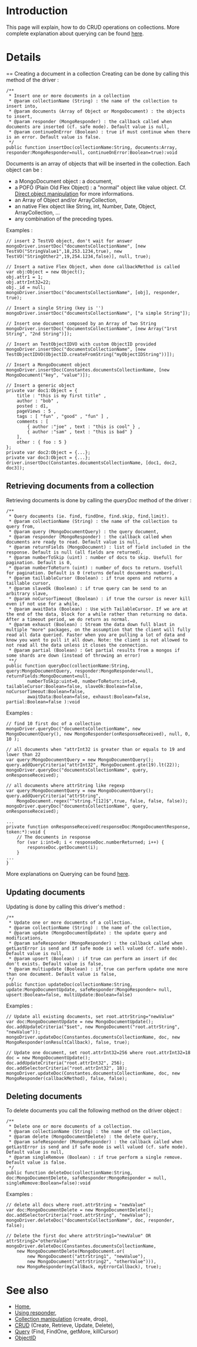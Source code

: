 

# Introduction #

This page will explain, how to do CRUD operations on collections.
More complete explanation about querying can be found [here](Query.md).


# Details #

== Creating a document in a collection
Creating can be done by calling this method of the driver :
```
/**
 * Insert one or more documents in a collection
 * @param collectionName (String) : the name of the collection to insert into,
 * @param documents (Array of Object or MongoDocument) : the objects to insert,
 * @param responder (MongoResponder) : the callback called when documents are inserted (cf. safe mode). Default value is null,
 * @param continueOnError (Boolean) : true if must continue when there is an error. Default value is false.
 */
public function insertDoc(collectionName:String, documents:Array, responder:MongoResponder=null, continueOnError:Boolean=true):void
```

Documents is an array of objects that will be inserted in the collection. Each object can be :
  * a MongoDocument object : a document,
  * a POFO (Plain Old Flex Object) : a "normal" object like value object. Cf. [Direct object manipulation](DirectObject.md) for more informations.
  * an Array of Object and/or ArrayCollection,
  * an native Flex object like String, int, Number, Date, Object, ArrayCollection, ...
  * any combination of the preceding types.

Examples :
```
// insert 2 TestVO object, don't wait for answer
mongoDriver.insertDoc("documentsCollectionName", [new TestVO("StringValue1",18,253.1234,true), new TestVO("StringOther2",19,254.1234,false)], null, true);

// Insert a native Flex Object, when done callbackMethod is called
var obj:Object = new Object();
obj.attr1 = 1;
obj.attrInt32=22;
obj._id = null;
mongoDriver.insertDoc("documentsCollectionName", [obj], responder, true);

// Insert a single String (key is '')
mongoDriver.insertDoc("documentsCollectionName", ["a simple String"]);

// Insert one document composed by an Array of two String
mongoDriver.insertDoc("documentsCollectionName", [new Array("1rst String", "2nd String")]);

// Insert an TestObjectIDVO with custom ObjectID provided
mongoDriver.insertDoc("documentsCollectionName", [new TestObjectIDVO(ObjectID.createFromString("myObjectIDString"))]);

// Insert a MongoDocument object
mongoDriver.insertDoc(Constantes.documentsCollectionName, [new MongoDocument("key", "value")]);

// Insert a generic object
private var doc1:Object = {
	title : "this is my first title" ,
	author : "bob" ,
	posted : d1,
	pageViews : 5 ,
	tags : [ "fun" , "good" , "fun" ] ,
	comments : [
		{ author :"joe" , text : "this is cool" } ,
		{ author :"sam" , text : "this is bad" }
	],
	other : { foo : 5 }
};
private var doc2:Object = {...};
private var doc3:Object = {...};
driver.insertDoc(Constantes.documentsCollectionName, [doc1, doc2, doc3]);

```

## Retrieving documents from a collection ##
Retrieving documents is done by calling the _queryDoc_ method of the driver :
```
/**
 * Query documents (ie. find, findOne, find.skip, find.limit).
 * @param collectionName (String) : the name of the collection to query from,
 * @param query (MongoDocumentQuery) : the query document,
 * @param responder (MongoResponder) : the callback called when documents are ready to read. Default value is null,
 * @param returnFields (MongoDocument) : list of field included in the response. Default is null (all fields are returned),
 * @param numberToSkip (uint) : number of docs to skip. Usefull for pagination. Default is 0,
 * @param numberToReturn (uint) : number of docs to return. Usefull for pagination. Default is 0 (returns default documents number),
 * @param taillableCursor (Boolean) : if true opens and returns a taillable cursor,
 * @param slaveOk (Boolean) : if true query can be send to an arbitrary slave,
 * @param noCursorTimeout (Boolean) : if true the cursor is never kill even if not use for a while,
 * @param awaitData (Boolean) : Use with TailableCursor. If we are at the end of the data, block for a while rather than returning no data. After a timeout period, we do return as normal.
 * @param exhaust (Boolean) : Stream the data down full blast in multiple "more" packages, on the assumption that the client will fully read all data queried. Faster when you are pulling a lot of data and know you want to pull it all down. Note: the client is not allowed to not read all the data unless it closes the connection.
 * @param partial (Boolean) : Get partial results from a mongos if some shards are down (instead of throwing an error) 
 **/
public function queryDoc(collectionName:String, query:MongoDocumentQuery, responder:MongoResponder=null, returnFields:MongoDocument=null,
		numberToSkip:uint=0, numberToReturn:int=0, tailableCursor:Boolean=false, slaveOk:Boolean=false, noCursorTimeout:Boolean=false,
		awaitData:Boolean=false, exhaust:Boolean=false, partial:Boolean=false ):void
```

Examples :
```
// find 10 first doc of a collection
mongoDriver.queryDoc("documentsCollectionName", new MongoDocumentQuery(), new MongoResponder(onResponseReceived), null, 0, 10 );

// all documents when "attrInt32 is greater than or equals to 19 and lower than 22
var query:MongoDocumentQuery = new MongoDocumentQuery();
query.addQueryCriteria("attrInt32", MongoDocument.gte(19).lt(22));
mongoDriver.queryDoc("documentsCollectionName", query, onResponseReceived);

// all documents where attrString like regexp
var query:MongoDocumentQuery = new MongoDocumentQuery();
query.addQueryCriteria("attrString",
	MongoDocument.regex("^string.*[12]$",true, false, false, false));
mongoDriver.queryDoc("documentsCollectionName", query, onResponseReceived); 

...
private function onResponseReceived(responseDoc:MongoDocumentResponse, token:*):void {
	// The documents in response
	for (var i:int=0; i < responseDoc.numberReturned; i++) {
		responseDoc.getDocument(i);
	}
...
}

```

More explanations on Querying can be found [here](Query.md).

## Updating documents ##
Updating is done by calling this driver's method :
```
/**
 * Update one or more documents of a collection.
 * @param collectionName (String) : the name of the collection,
 * @param update (MongoDocumentUpdate) : the update query and modifications,
 * @param safeResponder (MongoResponder) : the callback called when getLastError is send and if safe mode is well valued (cf. safe mode). Default value is null,
 * @param upsert (Boolean) : if true can perform an insert if doc don't exists. Default value is false,
 * @param multiupdate (Boolean) : if true can perform update one more than one document. Default value is false,
 */
public function updateDoc(collectionName:String, update:MongoDocumentUpdate, safeResponder:MongoResponder= null, upsert:Boolean=false, multiUpdate:Boolean=false)
```

Examples :
```
// Update all existing documents, set root.attrString="newValue"
var doc:MongoDocumentUpdate = new MongoDocumentUpdate();
doc.addUpdateCriteria("$set", new MongoDocument("root.attrString", "newValue"));
mongoDriver.updateDoc(Constantes.documentsCollectionName, doc, new MongoResponder(onResultCallback), false, true);

// Update one document, set root.attrInt32=256 where root.attrInt32=18
doc = new MongoDocumentUpdate();
doc.addUpdateCriteria("root.attrInt32", 256);
doc.addSelectorCriteria("root.attrInt32", 18);
mongoDriver.updateDoc(Constantes.documentsCollectionName, doc, new MongoResponder(callbackMethod), false, false);
```

## Deleting documents ##
To delete documents you call the following method on the driver object :
```
/**
 * Delete one or more documents of a collection.
 * @param collectionName (String) : the name of the collection,
 * @param delete (MongoDocumentDelete) : the delete query,
 * @param safeResponder (MongoResponder) : the callback called when getLastError is send and if safe mode is well valued (cf. safe mode). Default value is null,
 * @param singleRemove (Boolean) : if true perform a single remove. Default value is false.
 */
public function deleteDoc(collectionName:String, doc:MongoDocumentDelete, safeResponder:MongoResponder = null, singleRemove:Boolean=false):void
```

Examples :
```
// delete all docs where root.attrString = "newValue"
var doc:MongoDocumentDelete = new MongoDocumentDelete();
doc.addSelectorCriteria("root.attrString", "newValue");
mongoDriver.deleteDoc("documentsCollectionName", doc, responder, false);

// Delete the first doc where attrString1="newValue" OR attrString2="otherValue"
mongoDriver.deleteDoc(Constantes.documentsCollectionName,
	new MongoDocumentDelete(MongoDocument.or(
		new MongoDocument("attrString1", "newValue"),
		new MongoDocument("attrString2", "otherValue"))),
	new MongoResponder(myCallBack, myErrorCallback), true);
```

# See also #
  * [Home](Home.md),
  * [Using responder](Responder.md),
  * [Collection manipulation](CollectionManipulation.md) (create, drop),
  * [CRUD](CRUD.md) (Create, Retrieve, Update, Delete),
  * [Query](Query.md) (Find, FindOne, getMore, killCursor)
  * [ObjectID](ObjectID.md)


